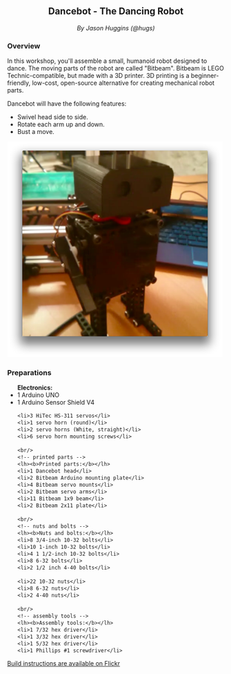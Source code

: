 <center>
<h2>Dancebot - The Dancing Robot</h2>
<i>By Jason Huggins (@hugs)</i>
</center>

<h3>Overview</h3>

<p>
In this workshop, you'll assemble a small, humanoid robot designed to dance. The moving parts of the robot are called "Bitbeam". Bitbeam is LEGO Technic-compatible, but made with a 3D printer. 3D printing is a beginner-friendly, low-cost, open-source alternative for creating mechanical robot parts.
<p>

<p>Dancebot will have the following features:
<ul>
    <li>Swivel head side to side.</li>
    <li>Rotate each arm up and down.</li>
    <li>Bust a move.</li>
</ul>
</p>

<p>
<img src="img/dancing-nodebot.png" width="500px"/>
</p>

 

### Preparations
  
<ul>
    <!-- electronics -->
    <lh><b>Electronics:</b></lh>
    <li>1 Arduino UNO</li>
    <li>1 Arduino Sensor Shield V4</li>

    <li>3 HiTec HS-311 servos</li>
    <li>1 servo horn (round)</li>
    <li>2 servo horns (White, straight)</li>
    <li>6 servo horn mounting screws</li>

    <br/>
    <!-- printed parts -->
    <lh><b>Printed parts:</b></lh>
    <li>1 Dancebot head</li>
    <li>2 Bitbeam Arduino mounting plate</li>
    <li>4 Bitbeam servo mounts</li>
    <li>2 Bitbeam servo arms</li>
    <li>11 Bitbeam 1x9 beam</li>
    <li>2 Bitbeam 2x11 plate</li>

    <br/>
    <!-- nuts and bolts -->
    <lh><b>Nuts and bolts:</b></lh>    
    <li>8 3/4-inch 10-32 bolts</li>    
    <li>10 1-inch 10-32 bolts</li>
    <li>4 1 1/2-inch 10-32 bolts</li>
    <li>8 6-32 bolts</li>
    <li>2 1/2 inch 4-40 bolts</li>

    <li>22 10-32 nuts</li>    
    <li>8 6-32 nuts</li>
    <li>2 4-40 nuts</li>

    <br/>
    <!-- assembly tools -->
    <lh><b>Assembly tools:</b></lh>        
    <li>1 7/32 hex driver</li>
    <li>1 3/32 hex driver</li>
    <li>1 5/32 hex driver</li>        
    <li>1 Phillips #1 screwdriver</li>

</ul> 

[Build instructions are available on Flickr](http://www.flickr.com/photos/68386867@N05/sets/72157642481371803/)
